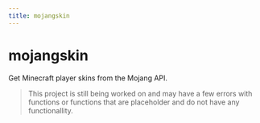 ```yaml
---
title: mojangskin
---
```


# mojangskin

Get Minecraft player skins from the Mojang API.

> This project is still being worked on and may have a few errors with functions or functions that are placeholder and do not have any functionallity.
